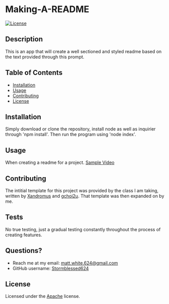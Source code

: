 # Making-A-README
[![License](https://img.shields.io/badge/License-Apache%202.0-blue.svg)](https://choosealicense.com/licenses/apache-2.0/)

## Description
This is an app that will create a well sectioned and styled readme based on the text provided through this prompt.

## Table of Contents
* [Installation](#installation)
* [Usage](#usage)
* [Contributing](#contributing)
* [License](#license)
  
## Installation
Simply download or clone the repository, install node as well as inquirier through 'npm install'. Then run the program using 'node index'.

## Usage
When creating a readme for a project.
[Sample Video](https://drive.google.com/file/d/1JeHhXCl4rNRjMmjOKGZLi_zLh4Wvk-Pc/view?usp=sharing)

## Contributing
The intitial template for this project was provided by the class I am taking, written by [Xandromus](https://github.com/Xandromus) and [gchoi2u](https://github.com/gchoi2u). That template was then expanded on by me.


## Tests
No true testing, just a gradual testing constantly throughout the process of creating features.

## Questions?
- Reach me at my email: matt.white.624@gmail.com
- GitHub username: [Stormblessed624](https://github.com/Stormblessed624/)

  
## License
Licensed under the [Apache](https://choosealicense.com/licenses/apache-2.0/) license.
  
